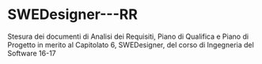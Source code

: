 # SWEDesigner---RR
Stesura dei documenti di Analisi dei Requisiti, Piano di Qualifica e Piano di Progetto in merito al Capitolato 6, SWEDesigner, del corso di Ingegneria del Software 16-17
